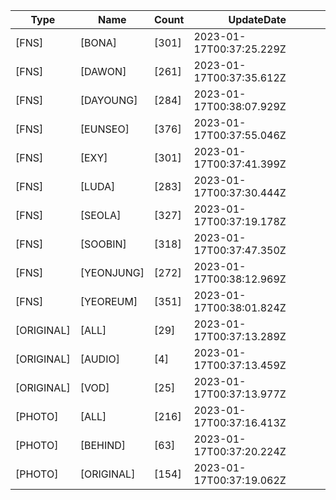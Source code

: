 | Type | Name | Count | UpdateDate |
| ---- | ---- | ----- | ---- |
|[FNS]|[BONA]|[301]|2023-01-17T00:37:25.229Z|
|[FNS]|[DAWON]|[261]|2023-01-17T00:37:35.612Z|
|[FNS]|[DAYOUNG]|[284]|2023-01-17T00:38:07.929Z|
|[FNS]|[EUNSEO]|[376]|2023-01-17T00:37:55.046Z|
|[FNS]|[EXY]|[301]|2023-01-17T00:37:41.399Z|
|[FNS]|[LUDA]|[283]|2023-01-17T00:37:30.444Z|
|[FNS]|[SEOLA]|[327]|2023-01-17T00:37:19.178Z|
|[FNS]|[SOOBIN]|[318]|2023-01-17T00:37:47.350Z|
|[FNS]|[YEONJUNG]|[272]|2023-01-17T00:38:12.969Z|
|[FNS]|[YEOREUM]|[351]|2023-01-17T00:38:01.824Z|
|[ORIGINAL]|[ALL]|[29]|2023-01-17T00:37:13.289Z|
|[ORIGINAL]|[AUDIO]|[4]|2023-01-17T00:37:13.459Z|
|[ORIGINAL]|[VOD]|[25]|2023-01-17T00:37:13.977Z|
|[PHOTO]|[ALL]|[216]|2023-01-17T00:37:16.413Z|
|[PHOTO]|[BEHIND]|[63]|2023-01-17T00:37:20.224Z|
|[PHOTO]|[ORIGINAL]|[154]|2023-01-17T00:37:19.062Z|